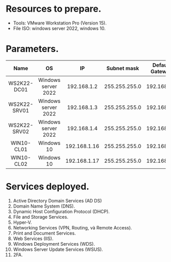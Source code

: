 # Resources to prepare.
- Tools: VMware Workstation Pro (Version 15).
- File ISO: windows server 2022, windows 10.

# Parameters.
| Name         | OS                | IP          | Subnet mask   | Default Gateway | DNS Server    |
|:--------------:|:-------------------:|:-------------:|:---------------:|:-----------------:|:---------------:|
| WS2K22-DC01  | Windows server 2022 | 192.168.1.2 | 255.255.255.0 | 192.168.1.1 | 192.168.1.2 |
| WS2K22-SRV01  | Windows server 2022 | 192.168.1.3 | 255.255.255.0 | 192.168.1.1 | 192.168.1.2 |
| WS2K22-SRV02  | Windows server 2022 | 192.168.1.4 | 255.255.255.0 | 192.168.1.1 | 192.168.1.2 |
| WIN10-CL01  | Windows 10 | 192.168.1.16 | 255.255.255.0 | 192.168.1.1 | 192.168.1.2 |
| WIN10-CL02  | Windows 10 | 192.168.1.17 | 255.255.255.0 | 192.168.1.1 | 192.168.1.2 |

# Services deployed.
1. Active Directory Domain Services (AD DS)
2. Domain Name System (DNS).
3. Dynamic Host Configuration Protocol (DHCP).
4. File and Storage Services.
5. Hyper-V.
6. Networking Services (VPN, Routing, và Remote Access).
7. Print and Document Services.
8. Web Services (IIS).
9. Windows Deployment Services (WDS).
10. Windows Server Update Services (WSUS).
11. 2FA.


